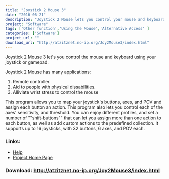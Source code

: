 ```yaml
---
title: "Joystick 2 Mouse 3"
date: "2016-06-21"
description: "Joystick 2 Mouse lets you control your mouse and keyboard using your joystick or gamepad."
project: "Software"
tags: ['Other function','Using the Mouse','Alternative Access' ]
categories: ['Software']
project_url: ""
download_url: "http://atzitznet.no-ip.org/Joy2Mouse3/index.html"
---
```

Joystick 2 Mouse 3 let's you control the mouse and keyboard using your joystick or gamepad.  
  
Joystick 2 Mouse has many applications:

1. Remote controller.
2. Aid to people with physical dissabilities.
3. Alliviate wrist stress to control the mouse

  This program allows you to map your joystick's buttons, axes, and POV and assign each button an action. This program also lets you control each of the axes' sensitivity, and threshold. You can enjoy different profiles, and set a number of ""shift-buttons"" that can let you assign more than one action to each button, as well as add custom actions to the predefined collection. It supports up to 16 joysticks, with 32 buttons, 6 axes, and POV each.

### Links:
- <a href="http://atzitznet.no-ip.org/Joy2Mouse3/help.html">Help</a>
- <a href="http://atzitznet.no-ip.org/Joy2Mouse3/index.html">Project Home Page</a>

### Download: http://atzitznet.no-ip.org/Joy2Mouse3/index.html 